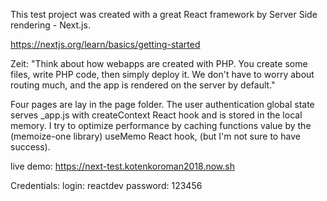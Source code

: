 This test project was created with a great React framework by Server Side rendering - Next.js.

https://nextjs.org/learn/basics/getting-started

Zeit: "Think about how webapps are created with PHP. You create some files, write PHP code, then simply deploy it. We don't have to worry about routing much, and the app is rendered on the server by default."

Four pages are lay in the page folder.
The user authentication global state serves \_app.js with createContext React hook and is stored in the local memory.
I try to optimize performance by caching functions value by the (memoize-one library) useMemo React hook, (but I'm not sure to have success).

live demo: https://next-test.kotenkoroman2018.now.sh

Credentials:
login: reactdev
password: 123456
